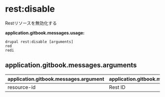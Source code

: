 # rest:disable
Restリソースを無効化する

**application.gitbook.messages.usage:**
```
drupal rest:disable [arguments]
red
redi
```

## application.gitbook.messages.arguments
application.gitbook.messages.argument | application.gitbook.messages.details
---------|-------------
resource-id | Rest ID
